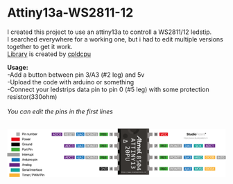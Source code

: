 # Attiny13a-WS2811-12
I created this project to use an attiny13a to controll a WS2811/12 ledstip.
<br>
I searched everywhere for a working one, but i had to edit multiple versions together to get it work.
<br>[Library](https://github.com/cpldcpu/light_ws2812) is created by [cpldcpu](https://github.com/cpldcpu)

**Usage:**
<br>
-Add a button between pin 3/A3 (#2 leg) and 5v
<br>
-Upload the code with arduino or something 
<br>
-Connect your ledstrips data pin to pin 0 (#5 leg) with some protection resistor(330ohm)
<br><br>
_You can edit the pins in the first lines_
<br><br>

![alt tag](https://github.com/KiKiHUN1/Attiny13a-WS2811-12/blob/main/Atiny13a%20WS2811-12%20led/attiny13-pinout.png)
